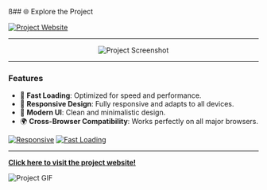 ß## 🌐 Explore the Project

[![Project Website](https://img.shields.io/badge/Visit-Project-blue?style=for-the-badge&logo=internet-explorer)](https://halaprestaurant.netlify.app/)

---

<p align="center">
  <img src="https://via.placeholder.com/400x200.png" alt="Project Screenshot" />
</p>

---

### Features

- 🚀 **Fast Loading**: Optimized for speed and performance.
- 📱 **Responsive Design**: Fully responsive and adapts to all devices.
- 🎨 **Modern UI**: Clean and minimalistic design.
- 🌍 **Cross-Browser Compatibility**: Works perfectly on all major browsers.

[![Responsive](https://img.shields.io/badge/Responsive-Yes-brightgreen?style=flat-square)](https://halaprestaurant.netlify.app/)
[![Fast Loading](https://img.shields.io/badge/Loading%20Speed-Fast-blue?style=flat-square)](https://halaprestaurant.netlify.app/)

---

**[Click here to visit the project website!](https://halaprestaurant.netlify.app/)**

![Project GIF](https://via.placeholder.com/200x100.gif)
